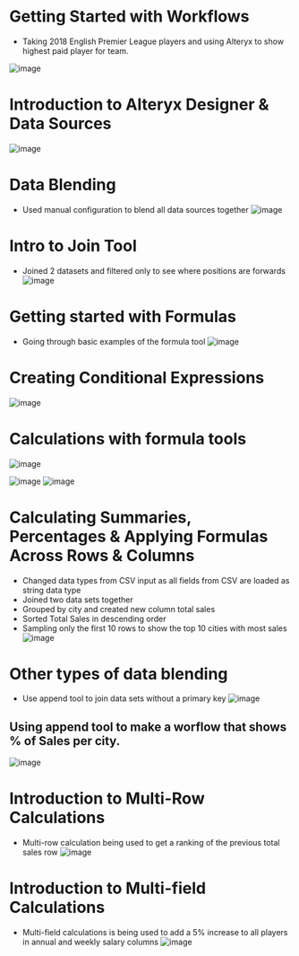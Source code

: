 # Getting Started with Workflows

- Taking 2018 English Premier League players and using Alteryx to show highest paid player for team.

![image](https://user-images.githubusercontent.com/74512335/187032876-8679633f-ec4f-489c-b989-5771c06abb0e.png)

# Introduction to Alteryx Designer & Data Sources
![image](https://user-images.githubusercontent.com/74512335/187048547-4c44be29-635d-4792-bb1f-c26e6fb238e9.png)

# Data Blending 
- Used manual configuration to blend all data sources together
![image](https://user-images.githubusercontent.com/74512335/187093666-0759622a-ee62-45e7-929a-53c3c5cb4fd5.png)

# Intro to Join Tool
- Joined 2 datasets and filtered only to see where positions are forwards
![image](https://user-images.githubusercontent.com/74512335/187094173-7b21e07e-3a00-49d0-a774-88d77c6b8301.png)

# Getting started with Formulas
- Going through basic examples of the formula tool
![image](https://user-images.githubusercontent.com/74512335/187442621-e36feba0-8c11-45f9-bbef-69dab5249238.png)

# Creating Conditional Expressions
![image](https://user-images.githubusercontent.com/74512335/187448119-edc7ba4d-3a12-4635-9328-48bbf4469b8f.png)

# Calculations with formula tools
![image](https://user-images.githubusercontent.com/74512335/187452270-589108d1-9c2d-4166-b771-06e76c643345.png)

![image](https://user-images.githubusercontent.com/74512335/187455966-c0e269dc-a3b4-47ec-bf54-acc6ba3bb5a4.png)
![image](https://user-images.githubusercontent.com/74512335/187456010-1d1f4c83-b5e8-4d0a-a7f6-640b07b0c9f9.png)

# Calculating Summaries, Percentages & Applying Formulas Across Rows & Columns
- Changed data types from CSV input as all fields from CSV are loaded as string data type
- Joined two data sets together
- Grouped by city and created new column total sales
- Sorted Total Sales in descending order 
- Sampling only the first 10 rows to show the top 10 cities with most sales
![image](https://user-images.githubusercontent.com/74512335/187692111-7087da6c-d154-4732-a58c-fa33cbe052a8.png)

# Other types of data blending
- Use append tool to join data sets without a primary key
![image](https://user-images.githubusercontent.com/74512335/187694666-fc218609-4de9-4542-8c0e-6edcb791e09c.png)

## Using append tool to make a worflow that shows % of Sales per city.
![image](https://user-images.githubusercontent.com/74512335/187696797-03348b5d-4f46-4438-9a60-9b118199ca91.png)

#  Introduction to Multi-Row Calculations
- Multi-row calculation being used to get a ranking of the previous total sales row
![image](https://user-images.githubusercontent.com/74512335/187700779-554c7f61-373e-4bb8-b6c0-495ff7ebdb58.png)

#  Introduction to Multi-field Calculations
- Multi-field calculations is being used to add a 5% increase to all players in annual and weekly salary columns
![image](https://user-images.githubusercontent.com/74512335/187702259-be35ab90-7fcb-48f2-8f72-cb8a93b75843.png)

